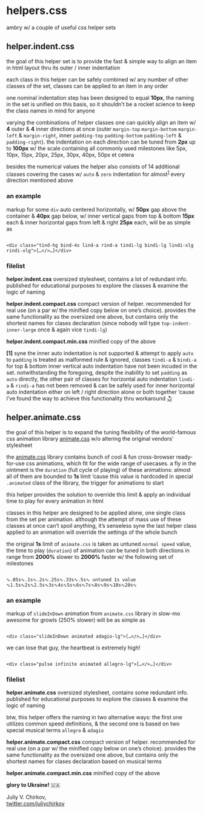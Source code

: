 # helpers.css

ambry w/ a couple of useful css helper sets

## helper.indent.css

the goal of this helper set is to provide the fast & simple way to align an item in html layout thru its outer / inner indentation

each class in this helper can be safely combined w/ any number of other classes of the set, classes can be applied to an item in any order

one nominal indentation step has been designed to equal **10px**, the naming in the set is unified on this basis, so it shouldn’t be a rocket science to keep the class names in mind for anyone

varying the combinations of helper classes one can quickly align an item w/ **4** outer & **4** inner directions at once (outer ``margin-top`` ``margin-bottom`` ``margin-left`` & ``margin-right``, inner ``padding-top`` ``padding-bottom`` ``padding-left`` & ``padding-right``). the indentation on each direction can be tuned from **2px** up to **100px** w/ the scale containing all commonly used milestones like 5px, 10px, 15px, 20px, 25px, 30px, 40px, 50px et cetera

besides the numerical values the helper also consists of 14 additional classes covering the cases w/ ``auto`` & ``zero`` indentation for almost<sup name="a1">[1](#f1)</sup> every direction mentioned above

### an example

markup for some ``div`` auto centered horizontally, w/ **50px** gap above the container & **40px** gap below, w/ inner vertical gaps from top & bottom **15px** each & inner horizontal gaps from left & right **25px** each, will be as simple as 

```

<div class="tind-hg bind-4x lind-a rind-a tindi-lg bindi-lg lindi-xlg rindi-xlg">[…</>…]</div>

```

### filelist

**helper.indent.css** oversized stylesheet, contains a lot of redundant info. published for educational purposes to explore the classes & examine the logic of naming

**helper.indent.compact.css** compact version of helper. recommended for real use (on a par w/ the minified copy below on one’s choice). provides the same functionality as the oversized one above, but contains only the shortest names for clases declaration (since nobody will type ``top-indent-inner-large`` once & again vice ``tindi-lg``)

**helper.indent.compact.min.css** minified copy of the above

<b id="f1">[1]</b> syne the inner auto indentation is not supported & attempt to apply ``auto`` to ``padding`` is treated as malformed rule & ignored, classes ``tindi-a`` & ``bindi-a`` for top & bottom inner vertical auto indentation have not been incuded in the set. notwithstanding the foregoing, despite the inability to set ``padding`` as ``auto`` directly, the other pair of classes for horizontal auto indentation ``lindi-a`` & ``rindi-a`` has not been removed & can be safely used for inner horizontal auto indentation either on left / right direction alone or both together ’cause I’ve found the way to achieve this functionality thru workaround [↺](#a1)

## helper.animate.css

the goal of this helper is to expand the tuning flexibility of the world-famous css animation library [animate.css](https://github.com/daneden/animate.css) w/o altering the original vendors’ stylesheet

the [animate.css](http://daneden.github.io/animate.css) library contains bunch of cool & fun cross-browser ready-for-use css animations, which fit for the wide range of usecases. a fly in the ointment is the ``duration`` (full cycle of playing) of these animations: almost all of them are bounded to **1s** limit ’cause this value is hardcoded in special ``.animated`` class of the library, the trigger for animations to start

this helper provides the solution to override this limit & apply an individual time to play for every animation in html

classes in this helper are designed to be applied alone, one single class from the set per animation. although the attempt of mass use of these classes at once can’t spoil anything, it’s senseless syne the last helper class applied to an animation will override the settings of the whole bunch

the original **1s** limit of ``animate.css`` is taken as untuned ``normal speed`` value, the time to play (``duration``) of animation can be tuned in both directions in range from **2000%** slower to **2000%** faster w/ the following set of milestones 

```

∿.05s∿.1s∿.2s∿.25s∿.33s∿.5s∿ untuned 1s value ∿1.5s∿2s∿2.5s∿3s∿4s∿5s∿6s∿7s∿8s∿9s∿10s∿20s∿

```

### an example

markup of ``slideInDown`` animation from ``animate.css`` library in slow-mo awesome for growls (250% slower) will be as simple as 

```

<div class="slideInDown animated adagio-lg">[…</>…]</div>

```

we can lose that guy, the heartbeat is extremely high! 

```

<div class="pulse infinite animated allegro-lg">[…</>…]</div>

```

### filelist

**helper.animate.css** oversized stylesheet, contains some redundant info. published for educational purposes to explore the classes & examine the logic of naming

btw, this helper offers the naming in two alternative ways: the first one utilizes common speed definitions, & the second one is based on two special musical terms ``allegro`` & ``adagio``  

**helper.animate.compact.css** compact version of helper. recommended for real use (on a par w/ the minified copy below on one’s choice). provides the same functionality as the oversized one above, but contains only the shortest names for clases declaration based on musical terms

**helper.animate.compact.min.css** minified copy of the above

**glory to Ukraine!** 🇺🇦

Juliy V. Chirkov,  
[twitter.com/juliychirkov](https://twitter.com/juliychirkov)
